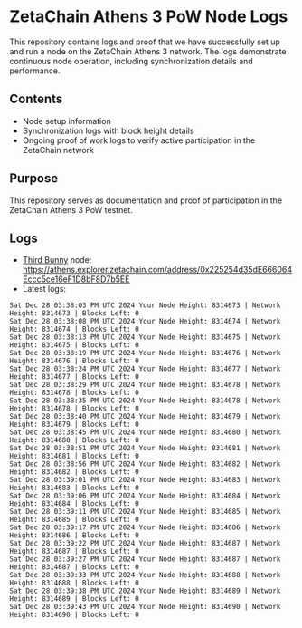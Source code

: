 # ZetaChain Athens 3 PoW Node Logs
This repository contains logs and proof that we have successfully set up and run a node on the ZetaChain Athens 3 network. The logs demonstrate continuous node operation, including synchronization details and performance.

## Contents
- Node setup information
- Synchronization logs with block height details
- Ongoing proof of work logs to verify active participation in the ZetaChain network

## Purpose
This repository serves as documentation and proof of participation in the ZetaChain Athens 3 PoW testnet.

## Logs

- [Third Bunny](https://thirdbunny.xyz/) node: https://athens.explorer.zetachain.com/address/0x225254d35dE666064Eccc5ce16eF1D8bF8D7b5EE
- Latest logs:
```
Sat Dec 28 03:38:03 PM UTC 2024 Your Node Height: 8314673 | Network Height: 8314673 | Blocks Left: 0
Sat Dec 28 03:38:08 PM UTC 2024 Your Node Height: 8314674 | Network Height: 8314674 | Blocks Left: 0
Sat Dec 28 03:38:13 PM UTC 2024 Your Node Height: 8314675 | Network Height: 8314675 | Blocks Left: 0
Sat Dec 28 03:38:19 PM UTC 2024 Your Node Height: 8314676 | Network Height: 8314676 | Blocks Left: 0
Sat Dec 28 03:38:24 PM UTC 2024 Your Node Height: 8314677 | Network Height: 8314677 | Blocks Left: 0
Sat Dec 28 03:38:29 PM UTC 2024 Your Node Height: 8314678 | Network Height: 8314678 | Blocks Left: 0
Sat Dec 28 03:38:35 PM UTC 2024 Your Node Height: 8314678 | Network Height: 8314678 | Blocks Left: 0
Sat Dec 28 03:38:40 PM UTC 2024 Your Node Height: 8314679 | Network Height: 8314679 | Blocks Left: 0
Sat Dec 28 03:38:45 PM UTC 2024 Your Node Height: 8314680 | Network Height: 8314680 | Blocks Left: 0
Sat Dec 28 03:38:51 PM UTC 2024 Your Node Height: 8314681 | Network Height: 8314681 | Blocks Left: 0
Sat Dec 28 03:38:56 PM UTC 2024 Your Node Height: 8314682 | Network Height: 8314682 | Blocks Left: 0
Sat Dec 28 03:39:01 PM UTC 2024 Your Node Height: 8314683 | Network Height: 8314683 | Blocks Left: 0
Sat Dec 28 03:39:06 PM UTC 2024 Your Node Height: 8314684 | Network Height: 8314684 | Blocks Left: 0
Sat Dec 28 03:39:11 PM UTC 2024 Your Node Height: 8314685 | Network Height: 8314685 | Blocks Left: 0
Sat Dec 28 03:39:17 PM UTC 2024 Your Node Height: 8314686 | Network Height: 8314686 | Blocks Left: 0
Sat Dec 28 03:39:22 PM UTC 2024 Your Node Height: 8314687 | Network Height: 8314687 | Blocks Left: 0
Sat Dec 28 03:39:27 PM UTC 2024 Your Node Height: 8314687 | Network Height: 8314687 | Blocks Left: 0
Sat Dec 28 03:39:33 PM UTC 2024 Your Node Height: 8314688 | Network Height: 8314688 | Blocks Left: 0
Sat Dec 28 03:39:38 PM UTC 2024 Your Node Height: 8314689 | Network Height: 8314689 | Blocks Left: 0
Sat Dec 28 03:39:43 PM UTC 2024 Your Node Height: 8314690 | Network Height: 8314690 | Blocks Left: 0
```
